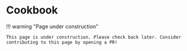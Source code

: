 # Cookbook

!!! warning "Page under construction"

    This page is under construction. Please check back later. Consider contributing to this page by opening a PR! 